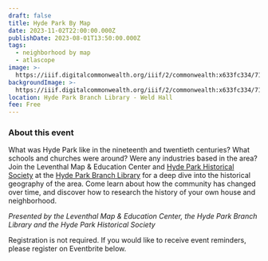 ```yaml
---
draft: false
title: Hyde Park By Map
date: 2023-11-02T22:00:00.000Z
publishDate: 2023-08-01T13:50:00.000Z
tags:
  - neighborhood by map
  - atlascope
image: >-
  https://iiif.digitalcommonwealth.org/iiif/2/commonwealth:x633fc334/714,2395,7690,2662/2000,/0/default.jpg
backgroundImage: >-
  https://iiif.digitalcommonwealth.org/iiif/2/commonwealth:x633fc334/714,2395,7690,2662/2000,/0/default.jpg
location: Hyde Park Branch Library - Weld Hall
fee: Free
---
```


### About this event

What was Hyde Park like in the nineteenth and twentieth centuries? What schools and churches were around? Were any industries based in the area? Join the Leventhal Map & Education Center and [Hyde Park Historical Society](https://www.hydeparkhistoricalsociety.org/) at the [Hyde Park Branch Library](https://www.bpl.org/locations/hyde-park/) for a deep dive into the historical geography of the area. Come learn about how the community has changed over time, and discover how to research the history of your own house and neighborhood.

*Presented by the Leventhal Map & Education Center, the Hyde Park Branch Library and the Hyde Park Historical Society*

Registration is not required. If you would like to receive event reminders, please register on Eventbrite below.

<div id="eventbrite-widget-container-688117958337"></div>

<script src="https://www.eventbrite.com/static/widgets/eb_widgets.js"></script>

<script type="text/javascript">
    var exampleCallback = function() {
        console.log('Order complete!');
    };

    window.EBWidgets.createWidget({
        // Required
        widgetType: 'checkout',
        eventId: '688117958337',
        iframeContainerId: 'eventbrite-widget-container-688117958337',

        // Optional
        iframeContainerHeight: 425,  // Widget height in pixels. Defaults to a minimum of 425px if not provided
        onOrderComplete: exampleCallback  // Method called when an order has successfully completed
    });
</script>
